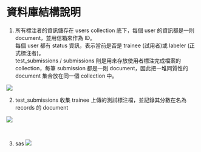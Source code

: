 # 資料庫結構說明


1. 所有標注者的資訊儲存在 users collection 底下，每個 user 的資訊都是一則 document，並用信箱來作為 ID。
<br>每個 user 都有 status 資訊，表示當前是否是 trainee (試用者)或 labeler (正式標注者)。
<br>test_submissions / submissions 則是用來存放使用者標注完成檔案的 collection，每筆 submission 都是一則 document，因此把一堆同質性的 document 集合放在同一個 collection 中。

![](https://i.imgur.com/cfrhChr.png)


2. test_submissions 收集 trainee 上傳的測試標注檔，並記錄其分數在名為 records 的 document 

![](https://i.imgur.com/yQY78oI.png)

<br>

3. sas
![](https://i.imgur.com/6CXbz48.png)
